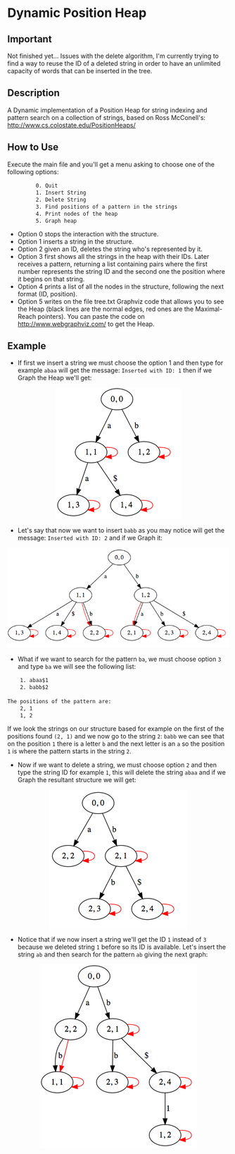 Dynamic Position Heap
=====================

Important
-----------
Not finished yet... Issues with the delete algorithm, I'm currently trying to find a way to reuse the ID of a deleted string in order to have an unlimited capacity of words that can be inserted in the tree.

Description
------------
A Dynamic implementation of a Position Heap for string indexing and pattern search on a collection of strings,
based on Ross McConell's: http://www.cs.colostate.edu/PositionHeaps/

How to Use
-----------
Execute the main file and you'll get a menu asking to choose one of the following options:
```
         0. Quit
         1. Insert String
         2. Delete String
         3. Find positions of a pattern in the strings
         4. Print nodes of the heap
         5. Graph heap
```

* Option 0 stops the interaction with the structure.
* Option 1 inserts a string in the structure.
* Option 2 given an ID, deletes the string who's represented by it.
* Option 3 first shows all the strings in the heap with their IDs. Later receives a pattern, returning a list containing pairs where the first number represents the string ID and the second one the position where it begins on that string.
* Option 4 prints a list of all the nodes in the structure, following the next format (ID, position).
* Option 5 writes on the file tree.txt Graphviz code that allows you to see the Heap (black lines are the normal edges, red ones are the Maximal-Reach pointers). You can paste the code on http://www.webgraphviz.com/ to get the Heap.

Example
-------
* If first we insert a string we must choose the option 1 and then type for example `abaa` will get the message: `Inserted with ID: 1` then if we Graph the Heap we'll get:

<p align="center">
  <img src="https://github.com/tmunoz/Position-heap/blob/master/exampleIMG/ex1.png">
</p>

* Let's say that now we want to insert `babb` as you may notice will get the message: `Inserted with ID: 2` and if we Graph it:

<p align="center">
  <img src="https://github.com/tmunoz/Position-heap/blob/master/exampleIMG/ex2.png">
</p>

* What if we want to search for the pattern `ba`, we must choose option `3` and type `ba` we will see the following list:
```The strings in the heap are:
    1. abaa$1
    2. babb$2

The positions of the pattern are:
    2, 1
    1, 2
```

If we look the strings on our structure based for example on the first of the positions found `(2, 1)` and we now go to the string `2`: `babb` we can see that on the position `1` there is a letter `b` and the next letter is an `a` so the position `1` is where the pattern starts in the string `2`.

* Now if we want to delete a string, we must choose option `2` and then type the string ID for example `1`, this will delete the string `abaa` and if we Graph the resultant structure we will get:

<p align="center">
  <img src="https://github.com/tmunoz/Position-heap/blob/master/exampleIMG/ex3.png">
</p>

* Notice that if we now insert a string we'll get the ID `1` instead of `3` because we deleted string `1` before so its ID is available. Let's insert the string `ab` and then search for the pattern `ab` giving the next graph:

<p align="center">
  <img src="https://github.com/tmunoz/Position-heap/blob/master/exampleIMG/ex4.png">
</p>

